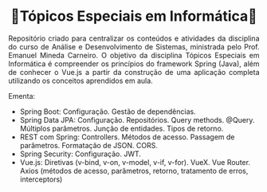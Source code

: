 <h1 align="center">🔸Tópicos Especiais em Informática🔸</h1>

<p align="justify">Repositório criado para centralizar os conteúdos e atividades da disciplina do curso de Análise e Desenvolvimento de Sistemas, ministrada pelo Prof. Emanuel Mineda Carneiro. O objetivo da disciplina Tópicos Especiais em Informática é compreender os princípios do framework Spring (Java), além de conhecer o Vue.js a partir da construção de uma aplicação completa utilizando os conceitos aprendidos em aula.
<br>
</p>

Ementa:
- Spring Boot: Configuração. Gestão de dependências.
- Spring Data JPA: Configuração. Repositórios. Query methods. @Query. Múltiplos parâmetros. Junção de entidades. Tipos de retorno.
- REST com Spring: Controllers. Métodos de acesso. Passagem de parâmetros. Formatação de JSON. CORS.
- Spring Security: Configuração. JWT.
- Vue.js: Diretivas (v-bind, v-on, v-model, v-if, v-for). VueX. Vue Router. Axios (métodos de acesso, parâmetros, retorno, tratamento de erros, interceptors)
